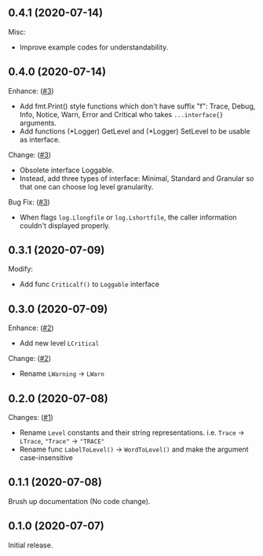 ## 0.4.1 (2020-07-14)

Misc:

- Improve example codes for understandability.

## 0.4.0 (2020-07-14)

Enhance: ([#3](https://github.com/progrhyme/go-lv/pull/3))

- Add fmt.Print() style functions which don't have suffix "f": Trace, Debug, Info, Notice, Warn, Error and Critical who takes `...interface{}` arguments.
- Add functions (*Logger) GetLevel and (*Logger) SetLevel to be usable as interface.

Change: ([#3](https://github.com/progrhyme/go-lv/pull/3))

- Obsolete interface Loggable.
- Instead, add three types of interface: Minimal, Standard and Granular so that one can choose log level granularity.

Bug Fix: ([#3](https://github.com/progrhyme/go-lv/pull/3))

- When flags `log.Llongfile` or `log.Lshortfile`, the caller information couldn't displayed properly.

## 0.3.1 (2020-07-09)

Modify:

- Add func `Criticalf()` to `Loggable` interface

## 0.3.0 (2020-07-09)

Enhance: ([#2](https://github.com/progrhyme/go-lv/pull/2))

- Add new level `LCritical`

Change: ([#2](https://github.com/progrhyme/go-lv/pull/2))

- Rename `LWarning` -> `LWarn`

## 0.2.0 (2020-07-08)

Changes: ([#1](https://github.com/progrhyme/go-lv/pull/1))

- Rename `Level` constants and their string representations. i.e. `Trace` -> `LTrace`, `"Trace"` -> `"TRACE"`
- Rename func `LabelToLevel()` -> `WordToLevel()` and make the argument case-insensitive

## 0.1.1 (2020-07-08)

Brush up documentation (No code change).

## 0.1.0 (2020-07-07)

Initial release.
